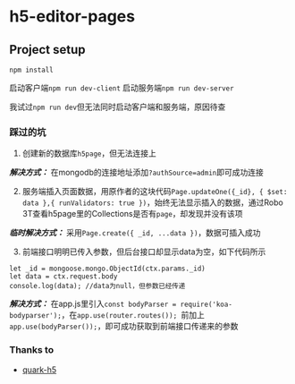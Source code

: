 # h5-editor-pages

## Project setup
```
npm install

```
启动客户端`npm run dev-client`
启动服务端`npm run dev-server`

我试过`npm run dev`但无法同时启动客户端和服务端，原因待查

### 踩过的坑
1. 创建新的数据库`h5page`，但无法连接上

***解决方式：*** 在mongodb的连接地址添加`?authSource=admin`即可成功连接

2. 服务端插入页面数据，用原作者的这块代码`Page.updateOne({_id}, { $set: data },{ runValidators: true })`，始终无法显示插入的数据，通过Robo 3T查看h5page里的Collections是否有`page`，却发现并没有该项

***临时解决方式：*** 采用`Page.create({ _id, ...data })`，数据可插入成功

3. 前端接口明明已传入参数，但后台接口却显示data为空，如下代码所示
```
let _id = mongoose.mongo.ObjectId(ctx.params._id)
let data = ctx.request.body
console.log(data); //data为null，但参数已经传递
```
***解决方式：*** 在app.js里引入`const bodyParser = require('koa-bodyparser');`，在`app.use(router.routes()); `前加上`app.use(bodyParser());`，即可成功获取到前端接口传递来的参数


### Thanks to
* [quark-h5](https://github.com/huangwei9527/quark-h5)
